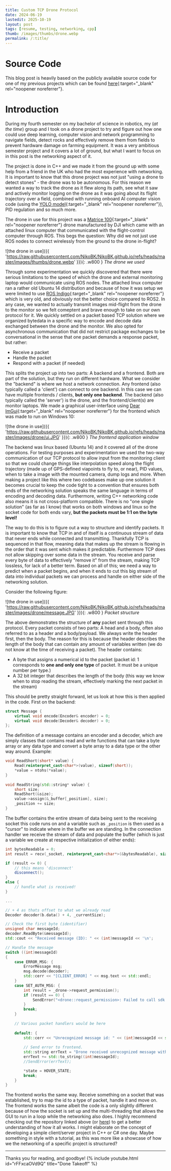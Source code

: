 ```yaml
---
title: Custom TCP Drone Protocol
date: 2024-06-19
lastedit: 2025-10-19
layout: post
tags: [resume, testing, networking, cpp]
thumb: /images/thumbs/drone.webp
permalink: /:title/
---
```

# Source Code
This blog post is heavily based on the publicly available source code for one of my previous projects which can be found [here](https://github.com/NikoBK/Nsqd){:target="_blank" rel="noopener noreferrer"}.

# Introduction
During my fourth semester on my bachelor of science in robotics, my (*at the time*) group and I took on a drone project to try and figure out how one could use deep learning, computer vision and network programming to navigate fields, detect rocks and effectively remove them from fields to prevent hardware damage on farming equipment. It was a very ambitious semester project and it covers a lot of ground, but what I want to focus on in this post is the networking aspect of it.

The project is done in C++ and we made it from the ground up with some help from a friend in the UK who had the most experience with networking. It is important to know that this drone project was not just "using a drone to detect stones" - the drone was to be autonomous. For this reason we wanted a way to track the drone as it flew along its path, see what it saw and actively monitor logging on the drone as it was going about its flight trajectory over a field, combined with running onboard AI computer vision code (using the [YOLO model](https://en.wikipedia.org/wiki/You_Only_Look_Once){:target="_blank" rel="noopener noreferrer"}), PID regulation and so much more.

The drone in use for this project was a [Matrice 100](LINK){:target="_blank" rel="noopener noreferrer"} drone manufactured by DJI which came with an attached linux computer that communicated with the flight-control computer through ROS. This begs the question: Why did we not just use ROS nodes to connect wirelessly from the ground to the drone in-flight?

![the drone in use]({{ 'https://raw.githubusercontent.com/NikoBK/NikoBK.github.io/refs/heads/master/images/thumbs/drone.webp' }}){: .w800 }
*The drone we used*

Through some experimentation we quickly discovered that there were serious limitations to the speed of which the drone and external monitoring laptop would communicate using ROS nodes. The attached linux computer ran a rather old Ubuntu 14 distribution and because of how it was setup we were limited to use [ROS Indigo](https://wiki.ros.org/indigo){:target="_blank" rel="noopener noreferrer"} which is very old, and obviously not the better choice compared to ROS2. In any case, we wanted to actually transmit images mid-flight from the drone to the monitor so we felt comeptent and brave enough to take on our own protocol for it. We quickly settled on a packet based TCP solution where we organized bytedata in a specific way to encode and decode data exchanged between the drone and the monitor. We also opted for asynchronous communication that did not restrict package exchanges to be conversational in the sense that one packet demands a response packet, but rather:
- Receive a packet
- Handle the packet
- Respond with a packet (if needed)

This splits the project up into two parts: A backend and a frontend. Both are part of the solution, but they run on different hardware. What we consider the "backend" is where we host a network connection. Any frontend (also typically called a 'client') can connect to one backend. In this case we can have multiple frontends / clients, **but only one backend**. The backend (also typically called the 'server') is the drone, and the frontend/client(s) are monitor laptops. We made a graphical user-interface using [Dear ImGui](LINK){:target="_blank" rel="noopener noreferrer"} for the frontend which was made to run on Windows 10:

![the drone in use]({{ 'https://raw.githubusercontent.com/NikoBK/NikoBK.github.io/refs/heads/master/images/drone/ui.JPG' }}){: .w800 }
*The frontend application window*

The backend was linux based (Ubuntu 14) and it covered all of the drone operations. For testing purposes and experimentation we used the two-way communication of our TCP protocol to allow input from the monitoring client so that we could change things like interpolation speed along the flight trajectory (made up of GPS-defined viapoints to fly to, or near), PID values, when to take a image with the mounted camera, dump logs and more. When making a project like this where two codebases make up one solution it becomes crucial to keep the code tight to a convention that ensures both ends of the networking solution speaks the same language in terms of encoding and decoding data. Furthermore, writing C++ networking code also means it is not cross-platform compatible. There is no "one single solution" (as far as I know) that works on both windows and linux so the socket code for both ends vary, **but the packets must be 1:1 on the byte level!**

The way to do this is to figure out a way to structure and identify packets. It is important to know that TCP in and of itself is a continuous stream of data that never ends while connected and transmitting. Thankfully TCP is sequenced in that flow, meaning data that makes up the stream is flowing in the order that it was sent which makes it predictable. Furthermore TCP does not allow skipping over some data in the stream. You receive and parse every byte of data to effectively "remove it" from the stream, making TCP lossless, for lack of a better term. Based on all of this; we need a way to predict when a packet begins, and when it ends to cut this big stream of data into individual packets we can process and handle on either side of the networking solution.

Consider the following figure:

![the drone in use]({{ 'https://raw.githubusercontent.com/NikoBK/NikoBK.github.io/refs/heads/master/images/drone/message.JPG' }}){: .w800 }
*Packet structure*

The above demonstrates the structure of **any** packet sent through this protocol. Every packet consists of two parts: A head and a body, often also referred to as a header and a body/payload. We always write the header first, then the body. The reason for this is because the header describes the length of the body that can contain any amount of variables written (we do not know at the time of receiving a packet). The header contains:
- A byte that assigns a numerical id to the packet (packet id: 1 corresponds to **one and only one type** of packet. It must be a unique number per type.)
- A 32 bit integer that describes the length of the body (this way we know when to stop reading the stream, effectively marking the next packet in the stream)

This should be pretty straight forward, let us look at how this is then applied in the code. First on the backend:

```cpp
struct Message {
    virtual void encode(Encoder& encoder) = 0;
    virtual void decode(Decoder& decoder) = 0;
};
```
The definition of a message contains an encoder and a decoder, which are simply classes that contains read and write functions that can take a byte array or any data type and convert a byte array to a data type or the other way around. Example:

```cpp
void ReadShort(short* value) {
    Read(reinterpret_cast<char*>(value), sizeof(short));
    *value = ntohs(*value);
}
    
void ReadString(std::string* value) {
    short size;
    ReadShort(&size);
    value->assign(&_buffer[_position], size);
    _position += size;
}
```

The buffer contains the entire stream of data being sent to the receiving socket this code runs on and a variable such as `_position` is then used as a "cursor" to indicate where in the buffer we are standing. In the connection handler we receive the stream of data and populate the buffer (which is just a variable we create at respective initialization of either ends):

```cpp
int bytesReadable = 0;
int result = recv(_socket, reinterpret_cast<char*>(&bytesReadable), sizeof(int), MSG_PEEK);

if (result <= 0) {
    // this means 'disconnect'
    disconnect();
}
else {
    // handle what is received!
}

...

// + 4 as thats offset to what we already read
Decoder decoder(b.data() + 4, _currentSize);

// Check the first byte (identifier)
unsigned char messageId;
decoder.ReadByte(&messageId);
std::cout << "Received message (ID): " << (int)messageId << '\n';

// Handle the message
switch ((int)messageId) 
{
    case ERROR_MSG: {
        ErrorMessage msg;
        msg.decode(decoder);
        std::cerr << "[CLIENT_ERROR] " << msg.text << std::endl;
    }
    case SET_AUTH_MSG: {
        int result = _drone->request_permission();
        if (result == 0) {
            SendError("<drone::request_permission>: Failed to call sdk authority service");
        }
        break;
    }
    
    // Various packet handlers would be here
    
    default: {
        std::cerr << "Unrecognized message id: " << (int)messageId << std::endl;
        
        // Send error to frontend.
        std::string errText = "Drone received unrecognized message with id: ";
        errText += std::to_string((int)messageId);
        //SendError(errText);

        *state = HOVER_STATE;
        break;
    }
}
```

The frontend works the same way. Receive something on a socket that was established, try to map the id to a type of packet, handle it and move on. The frontend works the same albeit the code is a only slightly different because of how the socket is set up and the multi-threading that allows the GUI to run in a loop while the networking also does. I highly recommend checking out the repository linked above (or [here](https://github.com/NikoBK/Nsqd)) to get a better understanding of how it all works. I might elaborate on the concept of developing a simple client/server project in C++ or C# one day. Maybe something in style with a tutorial, as this was more like a showcase of how we the networking of a specific project is structured?

---

Thanks you for reading, and goodbye!
{% include youtube.html id="rFFxcaOVd9Q" title="Done Takeoff" %}



